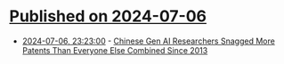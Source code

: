 # [Published on 2024-07-06](index.md)

* [2024-07-06, 23:23:00](https://soylentnews.org/article.pl?sid=24/07/04/1916232&from=rss) - [Chinese Gen AI Researchers Snagged More Patents Than Everyone Else Combined Since 2013](https://soylentnews.org/article.pl?sid=24/07/04/1916232&from=rss)
